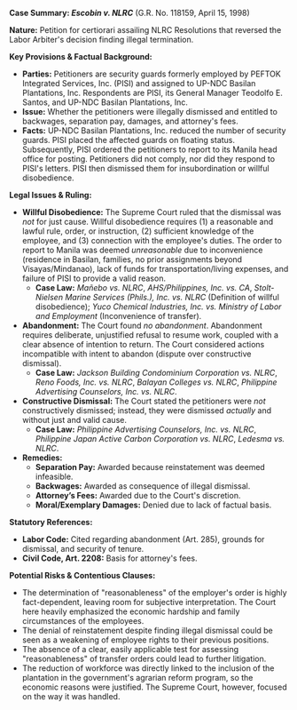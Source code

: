 **Case Summary: *Escobin v. NLRC*** (G.R. No. 118159, April 15, 1998)

**Nature:** Petition for certiorari assailing NLRC Resolutions that reversed the Labor Arbiter's decision finding illegal termination.

**Key Provisions & Factual Background:**

*   **Parties:** Petitioners are security guards formerly employed by PEFTOK Integrated Services, Inc. (PISI) and assigned to UP-NDC Basilan Plantations, Inc. Respondents are PISI, its General Manager Teodolfo E. Santos, and UP-NDC Basilan Plantations, Inc.
*   **Issue:** Whether the petitioners were illegally dismissed and entitled to backwages, separation pay, damages, and attorney's fees.
*   **Facts:** UP-NDC Basilan Plantations, Inc. reduced the number of security guards. PISI placed the affected guards on floating status. Subsequently, PISI ordered the petitioners to report to its Manila head office for posting. Petitioners did not comply, nor did they respond to PISI's letters. PISI then dismissed them for insubordination or willful disobedience.

**Legal Issues & Ruling:**

*   **Willful Disobedience:** The Supreme Court ruled that the dismissal was *not* for just cause. Willful disobedience requires (1) a reasonable and lawful rule, order, or instruction, (2) sufficient knowledge of the employee, and (3) connection with the employee's duties. The order to report to Manila was deemed *unreasonable* due to inconvenience (residence in Basilan, families, no prior assignments beyond Visayas/Mindanao), lack of funds for transportation/living expenses, and failure of PISI to provide a valid reason.
    *   **Case Law:** *Mañebo vs. NLRC*, *AHS/Philippines, Inc. vs. CA*, *Stolt-Nielsen Marine Services (Phils.), Inc. vs. NLRC* (Definition of willful disobedience); *Yuco Chemical Industries, Inc. vs. Ministry of Labor and Employment* (Inconvenience of transfer).
*   **Abandonment:** The Court found *no abandonment*. Abandonment requires deliberate, unjustified refusal to resume work, coupled with a clear absence of intention to return. The Court considered actions incompatible with intent to abandon (dispute over constructive dismissal).
    *   **Case Law:** *Jackson Building Condominium Corporation vs. NLRC*, *Reno Foods, Inc. vs. NLRC*, *Balayan Colleges vs. NLRC*, *Philippine Advertising Counselors, Inc. vs. NLRC*.
*   **Constructive Dismissal:** The Court stated the petitioners were *not* constructively dismissed; instead, they were dismissed *actually* and without just and valid cause.
    *   **Case Law:** *Philippine Advertising Counselors, Inc. vs. NLRC*, *Philippine Japan Active Carbon Corporation vs. NLRC*, *Ledesma vs. NLRC*.
*   **Remedies:**
    *   **Separation Pay:** Awarded because reinstatement was deemed infeasible.
    *   **Backwages:** Awarded as consequence of illegal dismissal.
    *   **Attorney’s Fees:** Awarded due to the Court's discretion.
    *   **Moral/Exemplary Damages:** Denied due to lack of factual basis.

**Statutory References:**

*   **Labor Code:** Cited regarding abandonment (Art. 285), grounds for dismissal, and security of tenure.
*   **Civil Code, Art. 2208:** Basis for attorney's fees.

**Potential Risks & Contentious Clauses:**

*   The determination of "reasonableness" of the employer's order is highly fact-dependent, leaving room for subjective interpretation. The Court here heavily emphasized the economic hardship and family circumstances of the employees.
*   The denial of reinstatement despite finding illegal dismissal could be seen as a weakening of employee rights to their previous positions.
*   The absence of a clear, easily applicable test for assessing "reasonableness" of transfer orders could lead to further litigation.
*   The reduction of workforce was directly linked to the inclusion of the plantation in the government's agrarian reform program, so the economic reasons were justified. The Supreme Court, however, focused on the way it was handled.
